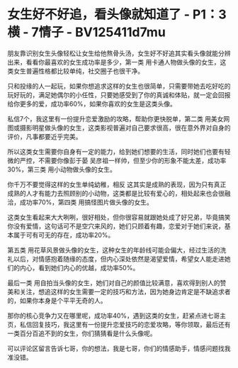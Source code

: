 # 女生好不好追，看头像就知道了 - P1：3横 - 7情子 - BV125411d7mu

朋友靠识别女生头像轻松让女生给他熬骨头汤，女生好不好追其实看头像就能分辨出来，看看你最喜欢的女生成功率是多少，第一类 用卡通人物做头像的女生，这类女生普遍性格都比较单纯，社交圈子也很干净。

只和投缘的人一起玩，如果你想追求这样的女生也很简单，只需要带她去吃好吃的 玩好玩的，满足她偶尔的小任性，只要她感受到了你的真诚和体贴，就一定会回报给你更多的爱，成功率60%，如果你喜欢的女生是这类头像。

私信7个，我这里有一份提升恋爱激励的攻略，帮助你更快脱单，第二类 用美女网图或摄影明星做头像的女生，这类影视普遍对自己要求很高，很在意外界对自身的评价，凡事都要近乎完美。

所以这类女生需要你自身有一定的能力，给到她们想要的生活，同时她们也要有轻微的严控，不需要你像彭于晏 吴彦祖一样帅，但至少你的形象不能太差，成功率30%，第三类 用小动物做头像的女生。

你千万不要觉得这样的女生单纯幼稚，相反 这其实是成熟的表现，因为只有真正成熟的人才有能力去照顾别的小动物，这类都是比较有爱心的，相处起来也会很融洽，成功率70%，第四类 用搞怪图片做头像的女生。

这类女生看起来大大咧咧，很好相处，但你很容易就跟她处成了好兄弟，毕竟搞笑你没有爱情，这句话可不是空穴来风的，她们只顾着有趣，恋爱对于她们来说，基本属于可有可无的存在，成功率20%。

第五类 用花草风景做头像的女生，这种女生的年龄线可能会偏大，经过生活的洗礼以后，对情感抱着随缘的态度，但内心深处依然是渴望爱情，希望女人能走进她们的内心，看到她们内心的优越，成功率50%。

最后一类 用自拍当头像的女生，她们对自己的颜值比较满意，喜欢得到别人的赞美和关注，想追这样的女生需要一定的技巧和方法，因为她身边肯定是不缺追求者的，如果你本身是个平平无奇的人。

那你的核心竞争力又在哪里呢，成功率40%，遇到这类的女生，赶紧点进七哥主页，私信回复技巧，我这里有一份提升恋爱技巧的恋爱攻略，等你领取，最后还有一类百分百追不到的女生，你们猜猜看是什么头像呢。

可以评论区留言告诉七哥，你的想法，我是七哥，你们的情感助手，情感问题找我准没错。